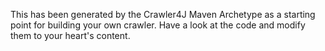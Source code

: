 This has been generated by the Crawler4J Maven Archetype as a starting point for building your own crawler.
Have a look at the code and modify them to your heart's content.